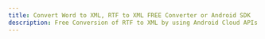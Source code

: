 ---title: Convert Word to XML, RTF to XML FREE Converter or Android SDKdescription: Free Conversion of RTF to XML by using Android Cloud APIs & SDKs. Also Create, Edit & Render Microsoft Word & OpenOffice documents in the Cloud.---